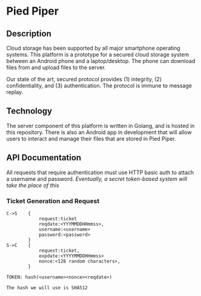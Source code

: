 # Pied Piper

## Description
Cloud storage has been supported by all major smartphone operating systems. This platform is a prototype for a secured cloud storage system between an Android phone and a laptop/desktop. The phone can download files from and upload files to the server.

Our state of the art, secured protocol provides (1) integrity, (2) confidentiality, and (3) authentication. The protocol is immune to message replay.

## Technology
The server component of this platform is written in Golang, and is hosted in this repository. There is also an Android app in development that will allow users to interact and manage their files that are stored in Pied Piper.

## API Documentation

All requests that require authentication must use HTTP basic auth to attach a username and password. _Eventually, a secret token-based system will take the place of this_

### Ticket Generation and Request

```
C->S    {
            request:ticket
            reqdate:<YYYMMDDHHmmss>,
            username:<username>
            password:<password>
        }
S->C    {
            request:ticket,
            expdate:<YYYYMMDDHHmmss>
            nonce:<128 random characters>,
        }

TOKEN: hash(<username><nonce><reqdate>)

The hash we will use is SHA512
```
